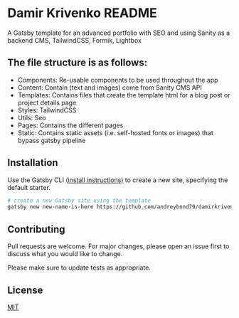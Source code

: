 # Damir Krivenko README

A Gatsby template for an advanced portfolio with SEO and using Sanity as a backend CMS, TailwindCSS, Formik, Lightbox

## The file structure is as follows:

- Components: Re-usable components to be used throughout the app
- Content: Contain (text and images) come from Sanity CMS API
- Templates: Contains files that create the template html for a blog post or project details page
- Styles: TailwindCSS
- Utils: Seo
- Pages: Contains the different pages
- Static: Contains static assets (i.e. self-hosted fonts or images) that bypass gatsby pipeline

## Installation

Use the Gatsby CLI [(install instructions)](https://www.gatsbyjs.com/docs/tutorial/part-0/#gatsby-cli) to create a new site, specifying the default starter.

```bash
# create a new Gatsby site using the template
gatsby new new-name-is-here https://github.com/andreybond79/damirkrivenko-template
```

## Contributing

Pull requests are welcome. For major changes, please open an issue first to discuss what you would like to change.

Please make sure to update tests as appropriate.

## License

[MIT](https://choosealicense.com/licenses/mit/)
